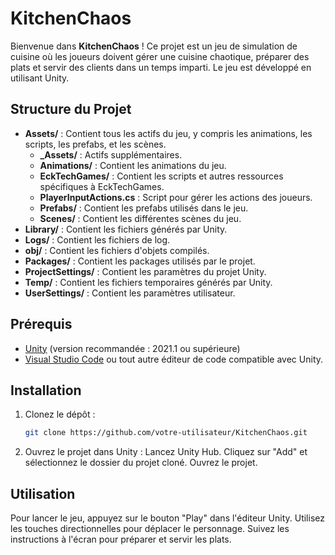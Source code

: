 # KitchenChaos
Bienvenue dans **KitchenChaos** ! Ce projet est un jeu de simulation de cuisine où les joueurs doivent gérer une cuisine chaotique, préparer des plats et servir des clients dans un temps imparti. Le jeu est développé en utilisant Unity.

## Structure du Projet

- **Assets/** : Contient tous les actifs du jeu, y compris les animations, les scripts, les prefabs, et les scènes.
  - **\_Assets/** : Actifs supplémentaires.
  - **Animations/** : Contient les animations du jeu.
  - **EckTechGames/** : Contient les scripts et autres ressources spécifiques à EckTechGames.
  - **PlayerInputActions.cs** : Script pour gérer les actions des joueurs.
  - **Prefabs/** : Contient les prefabs utilisés dans le jeu.
  - **Scenes/** : Contient les différentes scènes du jeu.
- **Library/** : Contient les fichiers générés par Unity.
- **Logs/** : Contient les fichiers de log.
- **obj/** : Contient les fichiers d'objets compilés.
- **Packages/** : Contient les packages utilisés par le projet.
- **ProjectSettings/** : Contient les paramètres du projet Unity.
- **Temp/** : Contient les fichiers temporaires générés par Unity.
- **UserSettings/** : Contient les paramètres utilisateur.

## Prérequis

- [Unity](https://unity.com/) (version recommandée : 2021.1 ou supérieure)
- [Visual Studio Code](https://code.visualstudio.com/) ou tout autre éditeur de code compatible avec Unity.

## Installation

1. Clonez le dépôt :
   ```sh
   git clone https://github.com/votre-utilisateur/KitchenChaos.git
   ```
2. Ouvrez le projet dans Unity :
Lancez Unity Hub.
Cliquez sur "Add" et sélectionnez le dossier du projet cloné.
Ouvrez le projet.

## Utilisation
Pour lancer le jeu, appuyez sur le bouton "Play" dans l'éditeur Unity.
Utilisez les touches directionnelles pour déplacer le personnage.
Suivez les instructions à l'écran pour préparer et servir les plats.